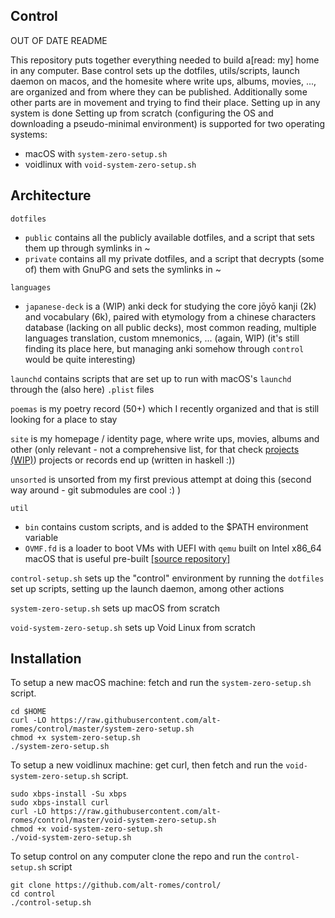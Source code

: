 ## Control

OUT OF DATE README

This repository puts together everything needed to build a[read: my] home in any computer.
Base control sets up the dotfiles, utils/scripts, launch daemon on macos, and the homesite where write ups, albums, movies, ..., are organized and from where they can be published. Additionally some other parts are in movement and trying to find their place.
Setting up in any system is done 
Setting up from scratch (configuring the OS and downloading a pseudo-minimal environment) is supported for two operating systems:
- macOS with `system-zero-setup.sh`
- voidlinux with `void-system-zero-setup.sh`

## Architecture

`dotfiles`
  - `public` contains all the publicly available dotfiles, and a script that sets them up through symlinks in ~
  - `private` contains all my private dotfiles, and a script that decrypts (some of) them with GnuPG and sets the symlinks in ~

`languages`
  - `japanese-deck` is a (WIP) anki deck for studying the core jōyō kanji (2k) and vocabulary (6k), paired with etymology from a chinese characters database (lacking on all public decks), most common reading, multiple languages translation, custom mnemonics, ... (again, WIP) (it's still finding its place here, but managing anki somehow through `control` would be quite interesting)

`launchd` contains scripts that are set up to run with macOS's `launchd` through the (also here) `.plist` files

`poemas` is my poetry record (50+) which I recently organized and that is still looking for a place to stay

`site` is my homepage / identity page, where write ups, movies, albums and other (only relevant - not a comprehensive list, for that check [projects (WIP)]()) projects or records end up (written in haskell :))

`unsorted` is unsorted from my first previous attempt at doing this (second way around - git submodules are cool :) )

`util`
  - `bin` contains custom scripts, and is added to the $PATH environment variable
  - `OVMF.fd` is a loader to boot VMs with UEFI with `qemu` built on Intel x86_64 macOS that is useful pre-built [[source repository]](https://github.com/tianocore/edk2)

`control-setup.sh` sets up the "control" environment by running the `dotfiles` set up scripts, setting up the launch daemon, among other actions

`system-zero-setup.sh` sets up macOS from scratch

`void-system-zero-setup.sh` sets up Void Linux from scratch


##  Installation

To setup a new macOS machine: fetch and run the `system-zero-setup.sh` script.
```
cd $HOME
curl -LO https://raw.githubusercontent.com/alt-romes/control/master/system-zero-setup.sh
chmod +x system-zero-setup.sh
./system-zero-setup.sh
```

To setup a new voidlinux machine: get curl, then fetch and run the `void-system-zero-setup.sh` script.
```
sudo xbps-install -Su xbps
sudo xbps-install curl
curl -LO https://raw.githubusercontent.com/alt-romes/control/master/void-system-zero-setup.sh
chmod +x void-system-zero-setup.sh
./void-system-zero-setup.sh
```

To setup control on any computer clone the repo and run the `control-setup.sh` script
```
git clone https://github.com/alt-romes/control/
cd control
./control-setup.sh
```


